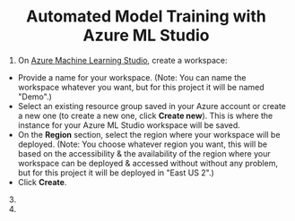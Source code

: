 <div align="center">
  <h1>Automated Model Training with Azure ML Studio</h1>
</div>


1. On [Azure Machine Learning Studio](https://ml.azure.com/), create a workspace:
- Provide a name for your workspace. (Note: You can name the workspace whatever you want, but for this project it will be named "Demo".)<br>
- Select an existing resource group saved in your Azure account or create a new one (to create a new one, click **Create new**). This is where the instance for your Azure ML Studio workspace will be saved.<br>
- On the **Region** section, select the region where your workspace will be deployed. (Note: You choose whatever region you want, this will be based on the accessibility & the availability of the region where your workspace can be deployed & accessed without without any problem, but for this project it will be deployed in "East US 2".)<br>
- Click **Create**.<br>




3. 


4. 







